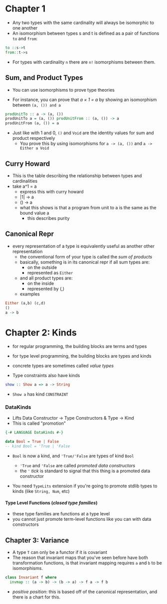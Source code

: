 Chapter 1
============
* Any two types with the same cardinality will always be isomorphic to one another
* An isomorphism between types s and t is defined as a pair of functions `to` and `from`:

```haskell
to ::s->t 
from::t->s
```

* For types with cardinality `n` there are `n!` isomorphisms between them.

Sum, and Product Types
------------------------
* You can use isomorphisms to prove type theories
 - For instance, you can prove that *a × 1 = a* by showing an isomorphism between `(a, ()) and a`

 ```haskell
prodUnitTo :: a -> (a, ())
prodUnitTo a = (a, ()) prodUnitFrom :: (a, ()) -> a
prodUnitFrom (a, ()) = a
```

* Just like with 1 and 0, `()` and `Void` are the identity values for sum and
  product respectively
  - You prove this by using isomorphisms for `a -> (a, ())` and `a -> Either a Void`

Curry Howard
-------------
* This is the table describing the relationship between types and cardinalities
* take a^1 = a
  - express this with curry howard
  - |1| -> a
  - () -> a
  - what this shows is that a program from unit to a is the same as the bound
    value a
    - this describes purity

Canonical Repr
---------------
* every representation of a type is equivalently useful as another other
  representation
  - the conventional form of your type is called the *sum of products*
  - basically, something is in its canonical repr if all sum types are:
    * on the outside
    * represented as `Either`
  - and all product types are:
    * on the inside
    * represented by (,)
  - examples

```haskell
Either (a,b) (c,d)
()
a -> b
```

Chapter 2: Kinds
====================
* for regular programming, the building blocks are terms and types
* for type level programming, the building blocks are types and kinds

* concrete types are sometimes called *value types*
* Type constraints also have kinds

```haskell
show :: Show a => a -> String
```

* `Show a` has kind `CONSTRAINT`

### DataKinds
* Lifts Data Constructor -> Type Constructors & Type -> Kind
* This is called "promotion"

```haskell
{-# LANGUAGE DataKinds #-}

data Bool = True | False
-- kind Bool = 'True | 'False
```

* `Bool` is now a kind, and `'True/'False` are types of kind `Bool`
  - `'True` and `'False` are called *promoted data constructors*
  - the `'` *tick* is standard to signal that this thing is a promoted data
    constructor

* You need `TypeLits` extension if you're going to promote stdlib types to kinds
  (like `String, Num`, etc)

#### Type Level Functions (*closed type families*)
- these type families are functions at a type level
- you cannot just promote term-level functions like you can with data
  constructors

Chapter 3: Variance
--------------------
* A type `T` can only be a functor if it is covariant
* The reason that invariant maps that you've seen before have both
  transformation functions, is that invariant mapping requires `a` and `b` to be
  isomorphisms.

```haskell
class Invariant f where
  invmap :: (a -> b) -> (b -> a) -> f a -> f b
```

* *positive position*: this is based off of the canonical representation, and
  there is a chart for this.
